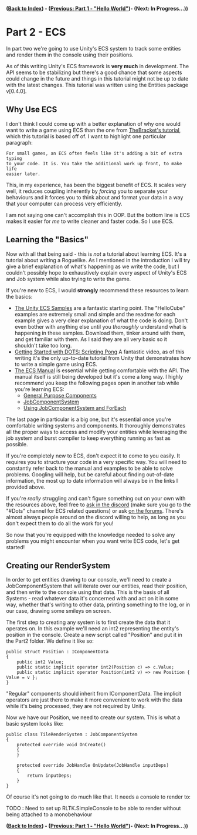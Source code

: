 **([Back to Index](../../README.md)) - ([Previous: Part 1 - "Hello World"](../Part1/Part1-helloworld.md))- (Next: In Progress...))**

# Part 2 - ECS

In part two we're going to use Unity's ECS system to track some entities and 
render them in the console using their positions.

As of this writing Unity's ECS framework is **very much** in development. The API
seems to be stabilizing but there's a good chance that some aspects could
change in the future and things in this tutorial might not be up to date with
the latest changes. This tutorial was written using the Entities package v[0.4.0].

## Why Use ECS

I don't think I could come up with a better explanation of why one would want
to write a game using ECS than the one from [TheBracket's tutorial](https://bfnightly.bracketproductions.com/rustbook/chapter_2.html#about-entities-and-components),
which this tutorial is based off of. I want to highlight one particular paragraph:
```
For small games, an ECS often feels like it's adding a bit of extra typing 
to your code. It is. You take the additional work up front, to make life 
easier later.
```

This, in my experience, has been the biggest benefit of ECS. It scales very well, it
reduces coupling inherently by *forcing* you to separate your behaviours and it forces you
to think about and format your data in a way that your computer can process very efficiently.

I am not saying one can't accomplish this in OOP. But the bottom line is ECS makes it easier for *me*
to write cleaner and faster code. So I use ECS.

## Learning the "Basics"

Now with all that being said - this is *not* a tutorial about learning ECS. It's a tutorial about
writing a Roguelike. As I mentioned in the introduction I will try give a brief explanation of
what's happening as we write the code, but I couldn't possibly hope to exhaustively explain every
aspect of Unity's ECS and Job system while also trying to write the game.

If you're new to ECS, I would **strongly** recommend these resources to learn the basics:
 * [The Unity ECS Samples](https://github.com/Unity-Technologies/EntityComponentSystemSamples/tree/master/ECSSamples/Assets/HelloCube) are a fantastic starting point. The "HelloCube" examples are extremely small and simple and the readme for each example gives a very clear explanation of what the code is doing. Don't even bother with anything else until you *thoroughly* understand what is happening in these samples. Download them, tinker around with them, and get familiar with them. As I said they are all very basic so it shouldn't take too long. 
 * [Getting Started with DOTS: Scripting Pong](https://www.youtube.com/watch?v=a9AUXNFBWt4) A fantastic video, as of this writing it's the only up-to-date tutorial from Unity that demonstrates how to write a simple game using ECS.
 * [The ECS Manual](https://docs.unity3d.com/Packages/com.unity.entities@latest) is essential while getting comfortable with the API. The manual itself is still being developed but it's come a long way. I highly recommend you keep the following pages open in another tab while you're learning ECS:
    * [General Purpose Components](https://docs.unity3d.com/Packages/com.unity.entities@0.4/manual/component_data.html)
    * [JobComponentSystem](https://docs.unity3d.com/Packages/com.unity.entities@0.4/manual/job_component_system.html)
    * [Using JobComponentSystem and ForEach](https://docs.unity3d.com/Packages/com.unity.entities@0.4/manual/entities_job_foreach.html)

The last page in particular is a big one, but it's essential once you're comfortable
writing systems and components. It thoroughly demonstrates all the proper ways to access
and modify your entities while leveraging the job system and burst compiler to keep 
everything running as fast as possible.

If you're completely new to ECS, don't expect it to come to you easily. It requires you to 
structure your code in a very specific way. You will need to constantly refer back to the manual
and examples to be able to solve problems. Googling will help, but be careful about finding
out-of-date information, the most up to date information will always be in the links I provided above.

If you're *really* struggling and can't figure something out on your own with the resources above,
feel free to [ask in the discord](https://discord.gg/unity) (make sure you go to the "#Dots" 
channel for ECS related questions) or ask [on the forums](https://forum.unity.com/forums/data-oriented-technology-stack.147/). There's almost always people around on the discord willing to
help, as long as you don't expect them to do all the work for you!

So now that you're equipped with the knowledge needed to solve any problems you might encounter when you want write ECS code, let's get started!

## Creating our RenderSystem

In order to get entities drawing to our console, we'll need to create a JobComponentSystem
that will iterate over our entities, read their position, and then write to the console using
that data. This is the basis of all Systems - read whatever data it's concerned with and 
act on it in some way, whether that's writing to other data, printing something to the log, or
in our case, drawing some smileys on screen.

The first step to creating any system is to first create the data that it operates on. In
this example we'll need an int2 representing the entity's position in the console. Create 
a new script called "Position" and put it in the Part2 folder. We define it like so:

```
public struct Position : IComponentData
{
    public int2 Value;
    public static implicit operator int2(Position c) => c.Value;
    public static implicit operator Position(int2 v) => new Position { Value = v };
}
```

"Regular" components should inherit from IComponentData. The implicit operators are just
there to make it more convenient to work with the data while it's being processed, they 
are not required by Unity.

Now we have our Position, we need to create our system. This is what a basic system looks like:
```
public class TileRenderSystem : JobComponentSystem
{
    protected override void OnCreate()
    {
    }

    protected override JobHandle OnUpdate(JobHandle inputDeps)
    {
        return inputDeps;
    }
}
```

Of course it's not going to do much like that. It needs a console to render to:

TODO : Need to set up RLTK.SimpleConsole to be able to render without being attached
to a monobehaviour

**([Back to Index](../../README.md)) - ([Previous: Part 1 - "Hello World"](../Part1/Part1-helloworld.md))- (Next: In Progress...))**
